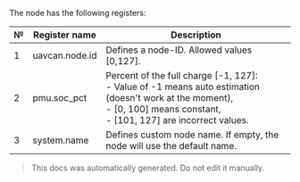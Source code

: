The node has the following registers:

| №  | Register name           | Description |
| -- | ----------------------- | ----------- |
|  1 | uavcan.node.id          | Defines a node-ID. Allowed values [0,127]. |
|  2 | pmu.soc_pct             | Percent of the full charge [-1, 127]: </br> - Value of -1 means auto estimation (doesn't work at the moment), </br> - [0, 100] means constant, </br> - [101, 127] are incorrect values. |
|  3 | system.name             | Defines custom node name. If empty, the node will use the default name. |

> This docs was automatically generated. Do not edit it manually.

